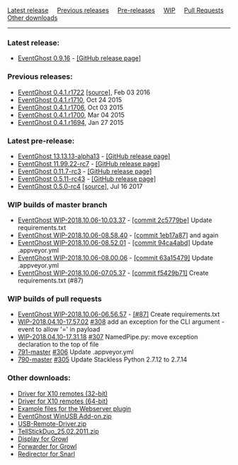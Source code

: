[Latest release](#release) &nbsp;&nbsp;&nbsp; [Previous releases](#previous) &nbsp;&nbsp;&nbsp; [Pre-releases](#prerelease) &nbsp;&nbsp;&nbsp; [WIP](#wip_master) &nbsp;&nbsp;&nbsp; [Pull Requests](#wip_pr) &nbsp;&nbsp;&nbsp; [Other downloads](#other)
 
 ---

<a name="release"></a>
### Latest release:

[//]: # (BEGIN release)
* [EventGhost 0.9.16](https://ci.appveyor.com/api/buildjobs/uc35khgxcuoic24b/artifacts/_build/output/EventGhost_0.9.16_Setup.exe) - [[GitHub release page]](https://github.com/topic2k/EventGhost/releases/tag/v0.9.16)

[//]: # (END release)


<a name="previous"></a>
### Previous releases:

[//]: # (BEGIN previous)
*   [EventGhost 0.4.1.r1722](EventGhost_0.4.1.r1722_Setup.exe) [[source]](EventGhost_0.4.1.r1722_Source.zip), Feb 03 2016
*   [EventGhost 0.4.1.r1710](http://eventghost.net/downloads/EventGhost_0.4.1.r1710_Setup.exe), Oct 24 2015
*   [EventGhost 0.4.1.r1706](http://eventghost.net/downloads/EventGhost_0.4.1.r1706_Setup.exe), Oct 03 2015
*   [EventGhost 0.4.1.r1700](http://eventghost.net/downloads/EventGhost_0.4.1.r1700_Setup.exe), Mar 04 2015
*   [EventGhost 0.4.1.r1694](http://eventghost.net/downloads/EventGhost_0.4.1.r1694_Setup.exe), Jan 27 2015

[//]: # (END previous)


<a name="prerelease"></a>
### Latest pre-release:

[//]: # (BEGIN prerelease)
* [EventGhost 13.13.13-alpha13](https://github.com/topic2k/EventGhost/releases/download/v13.13.13-alpha13/EventGhost_13.13.13-alpha13_Setup.exe) - [[GitHub release page]](https://github.com/topic2k/EventGhost/releases/tag/v13.13.13-alpha13)
* [EventGhost 11.99.22-rc7](https://github.com/topic2k/EventGhost/releases/download/11.99.22-rc7/EventGhost_11.99.22-rc7_Setup.exe) - [[GitHub release page]](https://github.com/topic2k/EventGhost/releases/tag/11.99.22-rc7)
* [EventGhost 0.11.7-rc3](https://github.com//releases/download/0.11.7-rc3/EventGhost_0.11.7-rc3_Setup.exe) - [[GitHub release page]](https://github.com//releases/tag/0.11.7-rc3)
* [EventGhost 0.5.11-rc43](https://ci.appveyor.com/api/buildjobs/nkx1g3g4d8da1wxj/artifacts/_build/output/EventGhost_0.5.11-rc43_Setup.exe) - [[GitHub release page]](https://github.com/topic2k/EventGhost/releases/tag/v0.5.11-rc43)
*   [EventGhost 0.5.0-rc4](https://github.com/EventGhost/EventGhost/releases/download/v0.5.0-rc4/EventGhost_0.5.0-rc4_Setup.exe) [[source]](https://github.com/EventGhost/EventGhost/archive/v0.5.0-rc4.zip), Jul 16 2017

[//]: # (END prerelease)


<a name="wip_master"></a>
### WIP builds of master branch

[//]: # (BEGIN wip_master)
* [EventGhost WIP-2018.10.06-10.03.37](https://ci.appveyor.com/api/buildjobs/y8axnen8jcdmvi3k/artifacts/_build/output/EventGhost_WIP-2018.10.06-10.03.37_Setup.exe) - [[commit 2c5779be]](https://github.com/topic2k/EventGhost/EventGhost/commit/2c5779be46a4394c9f98127d49901125646d610e) Update requirements.txt
* [EventGhost WIP-2018.10.06-08.58.40](https://ci.appveyor.com/api/buildjobs/jqok5hck3cf23mk9/artifacts/_build/output/EventGhost_WIP-2018.10.06-08.58.40_Setup.exe) - [[commit 1eb17a87]](https://github.com/topic2k/EventGhost/EventGhost/commit/1eb17a873cc706d86f3b2f73353afb74c86b1f86) and again
* [EventGhost WIP-2018.10.06-08.52.01](https://ci.appveyor.com/api/buildjobs/4b2ycu67aplsinke/artifacts/_build/output/EventGhost_WIP-2018.10.06-08.52.01_Setup.exe) - [[commit 94ca4abd]](https://github.com/topic2k/EventGhost/commit/94ca4abdaef01c7d22762b284feb89da080855e0) Update .appveyor.yml
* [EventGhost WIP-2018.10.06-08.00.06](https://ci.appveyor.com/api/buildjobs/l44elgfet2cyfsyp/artifacts/_build/output/EventGhost_WIP-2018.10.06-08.00.06_Setup.exe) - [[commit 63a15479]](https://github.com/topic2k/EventGhost/commit/63a154798b5c701c5d381f835d5142b82a227087) Update .appveyor.yml
* [EventGhost WIP-2018.10.06-07.05.37](https://ci.appveyor.com/api/buildjobs/4eunyoeb4klq74px/artifacts/_build/output/EventGhost_WIP-2018.10.06-07.05.37_Setup.exe) - [[commit f5429b71]](https://github.com/topic2k/EventGhost/commit/f5429b71f34d409db6bbedbd49a1d8bad2fe4475) Create requirements.txt (#87)

[//]: # (END wip_master)


<a name="wip_pr"></a>
### WIP builds of pull requests

[//]: # (BEGIN wip_pr)
* [EventGhost WIP-2018.10.06-06.56.57](https://ci.appveyor.com/api/buildjobs/d94obl7n14jvyd2n/artifacts/_build/output/EventGhost_WIP-2018.10.06-06.56.57_Setup.exe) - [[#87]](https://github.com/topic2k/EventGhost/pull/87) Create requirements.txt
* [WIP-2018.04.10-17.57.02](https://ci.appveyor.com/api/buildjobs/7aovd89mhbwo80um/artifacts/_build/output/EventGhost_WIP-2018.04.10-17.57.02_Setup.exe) [#308](https://github.com/topic2k/EventGhost/pull/308) add an exception for the CLI argument -event to allow '=' in payload
* [WIP-2018.04.10-17.31.18](https://ci.appveyor.com/api/buildjobs/exo7n7fbtib6fxo5/artifacts/_build/output/EventGhost_WIP-2018.04.10-17.31.18_Setup.exe) [#307](https://github.com/topic2k/EventGhost/pull/307) NamedPipe.py: move exception declaration to the top of file
* [791-master](https://ci.appveyor.com/api/buildjobs/qavo6fq423et77a5/artifacts/_build/output/EventGhost_WIP-2018.03.08-17.08.31_Setup.exe) [#306](https://github.com/topic2k/EventGhost/pull/306) Update .appveyor.yml
* [790-master](https://ci.appveyor.com/api/buildjobs/521po9302drtsef2/artifacts/_build/output/EventGhost_WIP-2018.03.06-12.42.04_Setup.exe) [#305](https://github.com/topic2k/EventGhost/pull/305) Update Stackless Python 2.7.12 to 2.7.14

[//]: # (END wip_pr)


<a name="other"></a>
### Other downloads:

*   [Driver for X10 remotes (32-bit)](http://eventghost.net/downloads/x10drivers_x86.exe)
*   [Driver for X10 remotes (64-bit)](http://eventghost.net/downloads/x10drivers_x64.exe)
*   [Example files for the Webserver plugin](http://eventghost.net/downloads/Webserver_Demo.zip)
*   [EventGhost WinUSB Add-on.zip](http://eventghost.net/downloads/EventGhost_WinUSB_Add-on.zip)
*   [USB-Remote-Driver.zip](http://eventghost.net/downloads/USB-Remote-Driver.zip)
*   [TellStickDuo_25.02.2011.zip](http://eventghost.net/downloads/TellStickDuo_25.02.2011.zip)
*   [Display for Growl](http://eventghost.net/downloads/EventGhost_Display_v1.1.zip)
*   [Forwarder for Growl](http://eventghost.net/downloads/EventGhost_Forwarder.zip)
*   [Redirector for Snarl](http://eventghost.net/downloads/EG_SnarlRedirector_Setup.exe)
